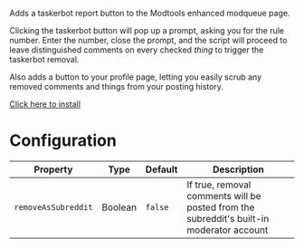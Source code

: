 Adds a taskerbot report button to the Modtools enhanced modqueue page.

Clicking the taskerbot button will pop up a prompt, asking you for the rule number. Enter the number, close the prompt, and the script will proceed to leave distinguished comments on every checked _thing_ to trigger the taskerbot removal.

Also adds a button to your profile page, letting you easily scrub any removed comments and things from your posting history.


[Click here to install](https://github.com/paradox460/userscripts/raw/master/taskerbot-enhancements/taskerbot.user.js)

# Configuration

| Property            | Type    | Default | Description                                                                              |
| ------------------- | ------- | ------- | ---------------------------------------------------------------------------------------- |
| `removeAsSubreddit` | Boolean | `false` | If true, removal comments will be posted from the subreddit's built-in moderator account |
